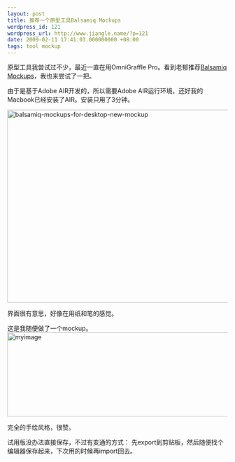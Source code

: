 ```yaml
---
layout: post
title: 推荐一个原型工具Balsamiq Mockups
wordpress_id: 121
wordpress_url: http://www.jiangle.name/?p=121
date: 2009-02-11 17:41:03.000000000 +08:00
tags: tool mockup
---
```

原型工具我尝试过不少，最近一直在用OmniGraffle Pro。看到老郁推荐<a href="http://www.balsamiq.com/">Balsamiq Mockups</a>，我也来尝试了一把。

由于是基于Adobe AIR开发的，所以需要Adobe AIR运行环境，还好我的Macbook已经安装了AIR。安装只用了3分钟。

<a href="http://www.jiangle.name/wp-content/uploads/2009/02/balsamiq-mockups-for-desktop-new-mockup.jpg"><img src="http://www.jiangle.name/wp-content/uploads/2009/02/balsamiq-mockups-for-desktop-new-mockup-580x440.jpg" alt="balsamiq-mockups-for-desktop-new-mockup" title="balsamiq-mockups-for-desktop-new-mockup" width="580" height="440" class="aligncenter size-medium wp-image-122" /></a>

界面很有意思，好像在用纸和笔的感觉。

这是我随便做了一个mockup。
<a href="http://www.jiangle.name/wp-content/uploads/2009/02/myimage.png"><img src="http://www.jiangle.name/wp-content/uploads/2009/02/myimage-580x192.png" alt="myimage" title="myimage" width="580" height="192" class="aligncenter size-medium wp-image-124" /></a>

完全的手绘风格，很赞。

试用版没办法直接保存，不过有变通的方式：
先export到剪贴板，然后随便找个编辑器保存起来，下次用的时候再import回去。

